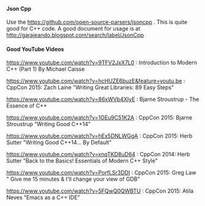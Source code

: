 #### Json Cpp

Use the https://github.com/open-source-parsers/jsoncpp . This is quite good for C++ code. A good document for usage is at http://garajeando.blogspot.com/search/label/JsonCpp

#### Good YouTube Videos

https://www.youtube.com/watch?v=9TFV2JxX7L0 : Introduction to Modern C++ (Part 1) By Michael Caisse

https://www.youtube.com/watch?v=hcHUZE6buzE&feature=youtu.be : CppCon 2015: Zach Laine "Writing Great Libraries: 89 Easy Steps"

https://www.youtube.com/watch?v=86xWVb4XIyE : Bjarne Stroustrup - The Essence of C++

https://www.youtube.com/watch?v=1OEu9C51K2A : CppCon 2015: Bjarne Stroustrup “Writing Good C++14”

https://www.youtube.com/watch?v=hEx5DNLWGgA : CppCon 2015: Herb Sutter "Writing Good C++14... By Default"

https://www.youtube.com/watch?v=xnqTKD8uD64 : CppCon 2014: Herb Sutter "Back to the Basics! Essentials of Modern C++ Style"

https://www.youtube.com/watch?v=PorfLSr3DDI : CppCon 2015: Greg Law " Give me 15 minutes & I'll change your view of GDB"

https://www.youtube.com/watch?v=5FQwQ0QWBTU : CppCon 2015: Atila Neves "Emacs as a C++ IDE"

